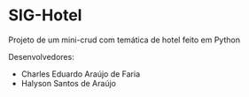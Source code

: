# SIG-Hotel

Projeto de um mini-crud com temática de hotel feito em Python

Desenvolvedores:

- Charles Eduardo Araújo de Faria
- Halyson Santos de Araújo